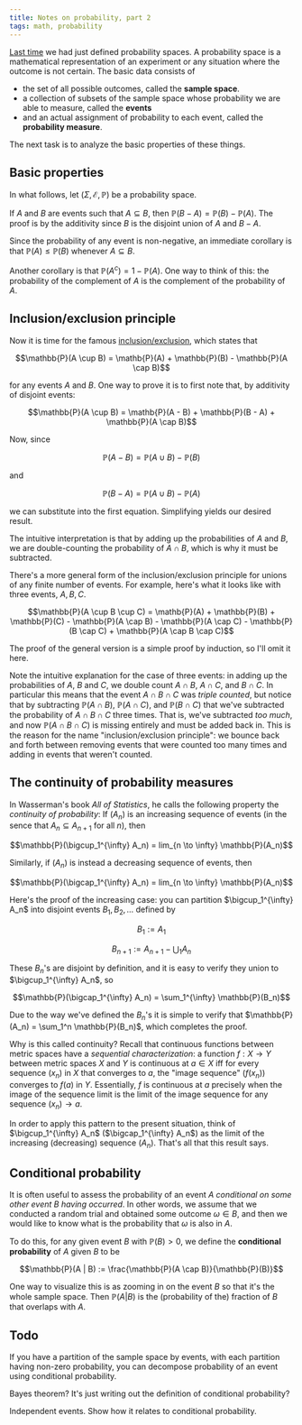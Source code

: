 ```yaml
---
title: Notes on probability, part 2
tags: math, probability
---
```


[Last time](2015-04-27-probability-1.html) we had just defined probability spaces. A probability space is a mathematical representation of an experiment or any situation where the outcome is not certain. The basic data consists of

 - the set of all possible outcomes, called the **sample space**.
 - a collection of subsets of the sample space whose probability we are able to measure, called the **events**
 - and an actual assignment of probability to each event, called the **probability measure**.

The next task is to analyze the basic properties of these things.

## Basic properties

In what follows, let $(\Sigma, \mathcal{E}, \mathbb{P})$ be a probability space.

If $A$ and $B$ are events such that $A \subseteq B$, then $\mathbb{P}(B - A) = \mathbb{P}(B) - \mathbb{P}(A)$. The proof is by the additivity since $B$ is the disjoint union of $A$ and $B - A$.

Since the probability of any event is non-negative, an immediate corollary is that $\mathbb{P}(A) \leq \mathbb{P}(B)$ whenever $A \subseteq B$.

Another corollary is that $\mathbb{P}(A^c) = 1 - \mathbb{P}(A)$. One way to think of this: the probability of the complement of $A$ is the complement of the probability of $A$.

## Inclusion/exclusion principle

Now it is time for the famous [inclusion/exclusion](http://en.wikipedia.org/wiki/Inclusion%E2%80%93exclusion_principle), which states that

$$\mathbb{P}(A \cup B) = \mathb{P}(A) + \mathbb{P}(B) - \mathbb{P}(A \cap B)$$

for any events $A$ and $B$. One way to prove it is to first note that, by additivity of disjoint events:

$$\mathbb{P}(A \cup B) = \mathb{P}(A - B) + \mathbb{P}(B - A) + \mathbb{P}(A \cap B)$$

Now, since

$$\mathbb{P}(A - B) = \mathbb{P}(A \cup B) - \mathbb{P}(B)$$

and

$$\mathbb{P}(B - A) = \mathbb{P}(A \cup B) - \mathbb{P}(A)$$

we can substitute into the first equation. Simplifying yields our desired result.

The intuitive interpretation is that by adding up the probabilities of $A$ and $B$, we are double-counting the probability of $A \cap B$, which is why it must be subtracted.

There's a more general form of the inclusion/exclusion principle for unions of any finite number of events. For example, here's what it looks like with  three events, $A, B, C$.

$$\mathbb{P}(A \cup B \cup C) = \mathb{P}(A) + \mathbb{P}(B) + \mathbb{P}(C) - \mathbb{P}(A \cap B) - \mathbb{P}(A \cap C) - \mathbb{P}(B \cap C) + \mathbb{P}(A \cap B \cap C)$$

The proof of the general version is a simple proof by induction, so I'll omit it here.

Note the intuitive explanation for the case of three events: in adding up the probabilities of $A$, $B$ and $C$, we double count $A \cap B$, $A \cap C$, and $B \cap C$. In particular this means that the event $A \cap B \cap C$ was *triple counted*, but notice that by subtracting $\mathbb{P}(A \cap B)$,  $\mathbb{P}(A \cap C)$, and $\mathbb{P}(B \cap C)$ that we've subtracted the probability of $A \cap B \cap C$ three times. That is, we've subtracted *too much*, and now $\mathbb{P}(A \cap B \cap C)$ is missing entirely and must be added back in. This is the reason for the name "inclusion/exclusion principle": we bounce back and forth between removing events that were counted too many times and adding in events that weren't counted.


## The continuity of probability measures

In Wasserman's book *All of Statistics*, he calls the following property the *continuity of probability*: If $(A_n)$ is an increasing sequence of events (in the sence that $A_n \subseteq A_{n+1}$ for all $n$), then

$$\mathbb{P}(\bigcup_1^{\infty} A_n) = lim_{n \to \infty} \mathbb{P}(A_n)$$

Similarly, if $(A_n)$ is instead a decreasing sequence of events, then

$$\mathbb{P}(\bigcap_1^{\infty} A_n) = lim_{n \to \infty} \mathbb{P}(A_n)$$

Here's the proof of the increasing case: you can partition $\bigcup_1^{\infty} A_n$ into disjoint events $B_1, B_2, \ldots$ defined by

$$B_1 := A_1$$

$$B_{n+1} := A_{n+1} - \bigcup_1 A_n$$

These $B_n$'s are disjoint by definition, and it is easy to verify they union to $\bigcup_1^{\infty} A_n$, so

$$\mathbb{P}(\bigcap_1^{\infty} A_n) = \sum_1^{\infty} \mathbb{P}(B_n)$$

Due to the way we've defined the $B_n$'s it is simple to verify that $\mathbb{P}(A_n) = \sum_1^n \mathbb{P}(B_n)$, which completes the proof.

Why is this called continuity? Recall that continuous functions between metric spaces have a *sequential characterization*: a function $f: X \to Y$ between metric spaces $X$ and $Y$ is continuous at $a \in X$ iff for every sequence $(x_n)$ in $X$ that converges to $a$, the "image sequence" $(f(x_n))$ converges to $f(a)$ in $Y$. Essentially, $f$ is continuous at $a$ precisely when the image of the sequence limit is the limit of the image sequence for any sequence $(x_n) \to a$.

In order to apply this pattern to the present situation, think of $\bigcup_1^{\infty} A_n$ ($\bigcap_1^{\infty} A_n$) as the limit of the increasing (decreasing) sequence $(A_n)$. That's all that this result says.

## Conditional probability

It is often useful to assess the probability of an event $A$ *conditional on some other event $B$ having occurred*. In other words, we assume that we conducted a random trial and obtained some outcome $\omega \in B$, and then we would like to know what is the probability that $\omega$ is also in $A$.

To do this, for any given event $B$ with $\mathbb{P}(B) > 0$, we define the **conditional probability** of $A$ given $B$ to be

$$\mathbb{P}(A | B) := \frac{\mathbb{P}(A \cap B)}{\mathbb{P}(B)}$$

One way to visualize this is as zooming in on the event $B$ so that it's the whole sample space. Then $\mathbb{P}(A | B)$ is the (probability of the) fraction of $B$ that overlaps with $A$.


## Todo

If you have a partition of the sample space by events, with each partition having non-zero probability, you can decompose probability of an event using conditional probability.

Bayes theorem? It's just writing out the definition of conditional probability?

Independent events. Show how it relates to conditional probability.
